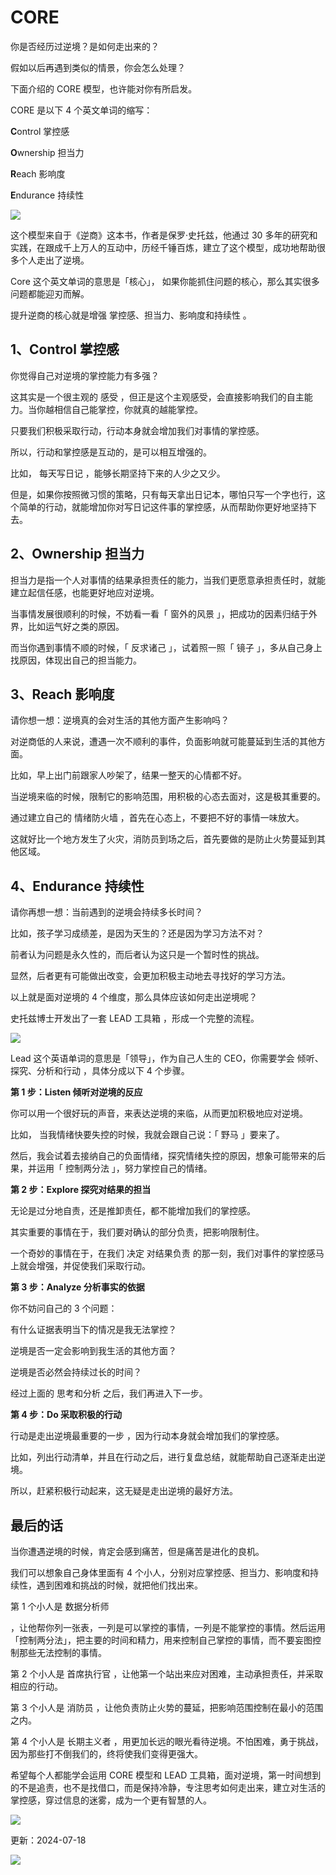 # CORE

你是否经历过逆境？是如何走出来的？

假如以后再遇到类似的情景，你会怎么处理？

下面介绍的 CORE 模型，也许能对你有所启发。 

CORE 是以下 4 个英文单词的缩写：

**C**ontrol 掌控感

**O**wnership 担当力

**R**each 影响度

**E**ndurance 持续性

![](https://mmbiz.qpic.cn/mmbiz_png/giaycic3UNwo25lJbAx13v5Vfy3qKcEq3PGQN6vVQyS9DghPqhdfnlJ85yKldwRSicia531IkSAQUhPmTwTIlcIthA/640?wx_fmt=png) 

这个模型来自于《逆商》这本书，作者是保罗·史托兹，他通过 30 多年的研究和实践，在跟成千上万人的互动中，历经千锤百炼，建立了这个模型，成功地帮助很多个人走出了逆境。

Core 这个英文单词的意思是「核心」，  如果你能抓住问题的核心，那么其实很多问题都能迎刃而解。

提升逆商的核心就是增强  掌控感、担当力、影响度和持续性  。

## **1、Control 掌控感**

你觉得自己对逆境的掌控能力有多强？

这其实是一个很主观的  感受  ，但正是这个主观感受，会直接影响我们的自主能力。当你越相信自己能掌控，你就真的越能掌控。

只要我们积极采取行动，行动本身就会增加我们对事情的掌控感。

所以，行动和掌控感是互动的，是可以相互增强的。

比如，  每天写日记  ，能够长期坚持下来的人少之又少。

但是，如果你按照微习惯的策略，只有每天拿出日记本，哪怕只写一个字也行，这个简单的行动，就能增加你对写日记这件事的掌控感，从而帮助你更好地坚持下去。

## **2、Ownership 担当力**

担当力是指一个人对事情的结果承担责任的能力，当我们更愿意承担责任时，就能建立起信任感，也能更好地应对逆境。

当事情发展很顺利的时候，不妨看一看「  窗外的风景  」，把成功的因素归结于外界，比如运气好之类的原因。

而当你遇到事情不顺的时候，「  反求诸己  」，试着照一照「  镜子  」，多从自己身上找原因，体现出自己的担当能力。

## **3、Reach 影响度**

请你想一想：逆境真的会对生活的其他方面产生影响吗？

对逆商低的人来说，遭遇一次不顺利的事件，负面影响就可能蔓延到生活的其他方面。

比如，早上出门前跟家人吵架了，结果一整天的心情都不好。

当逆境来临的时候，限制它的影响范围，用积极的心态去面对，这是极其重要的。

通过建立自己的  情绪防火墙  ，首先在心态上，不要把不好的事情一味放大。

这就好比一个地方发生了火灾，消防员到场之后，首先要做的是防止火势蔓延到其他区域。

## **4、Endurance 持续性**

请你再想一想：当前遇到的逆境会持续多长时间？

比如，孩子学习成绩差，是因为天生的？还是因为学习方法不对？

前者认为问题是永久性的，而后者认为这只是一个暂时性的挑战。

显然，后者更有可能做出改变，会更加积极主动地去寻找好的学习方法。

以上就是面对逆境的 4 个维度，那么具体应该如何走出逆境呢？

史托兹博士开发出了一套  LEAD 工具箱  ，形成一个完整的流程。

![](https://mmbiz.qpic.cn/mmbiz_png/giaycic3UNwo25lJbAx13v5Vfy3qKcEq3Pj6RaicMsCAUUVHSzibntOaKrMmnMC6PkSm5qOkYjNgakaDrCYiab1I2kg/640?wx_fmt=png) 

Lead 这个英语单词的意思是「领导」，作为自己人生的 CEO，你需要学会  倾听、探究、分析和行动  ，具体分成以下 4 个步骤。

**第 1 步：Listen 倾听对逆境的反应**

你可以用一个很好玩的声音，来表达逆境的来临，从而更加积极地应对逆境。

比如，  当我情绪快要失控的时候，我就会跟自己说：「  野马  」要来了。

然后，我会试着去接纳自己的负面情绪，探究情绪失控的原因，想象可能带来的后果，并运用「  控制两分法  」，努力掌控自己的情绪。

**第 2 步：Explore 探究对结果的担当**

无论是过分地自责，还是推卸责任，都不能增加我们的掌控感。

其实重要的事情在于，我们要对确认的部分负责，把影响限制住。

一个奇妙的事情在于，在我们  决定  对结果负责  的那一刻，我们对事件的掌控感马上就会增强，并促使我们采取行动。

**第 3 步：Analyze 分析事实的依据**

你不妨问自己的 3 个问题：

有什么证据表明当下的情况是我无法掌控？

逆境是否一定会影响到我生活的其他方面？

逆境是否必然会持续过长的时间？

经过上面的  思考和分析  之后，我们再进入下一步。

**第 4 步：Do 采取积极的行动**

行动是走出逆境最重要的一步  ，因为行动本身就会增加我们的掌控感。

比如，列出行动清单，并且在行动之后，进行复盘总结，就能帮助自己逐渐走出逆境。

所以，赶紧积极行动起来，这无疑是走出逆境的最好方法。

## **最后的话**

当你遭遇逆境的时候，肯定会感到痛苦，但是痛苦是进化的良机。  

我们可以想象自己身体里面有 4 个小人，分别对应掌控感、担当力、影响度和持续性，遇到困难和挑战的时候，就把他们找出来。  

第 1 个小人是  数据分析师

，让他帮你列一张表，一列是可以掌控的事情，一列是不能掌控的事情。然后运用「控制两分法」，把主要的时间和精力，用来控制自己掌控的事情，而不要妄图控制那些无法控制的事情。

第 2 个小人是  首席执行官  ，让他第一个站出来应对困难，主动承担责任，并采取相应的行动。  

第 3 个小人是  消防员  ，让他负责防止火势的蔓延，把影响范围控制在最小的范围之内。

第 4 个小人是  长期主义者  ，用更加长远的眼光看待逆境。不怕困难，勇于挑战，因为那些打不倒我们的，终将使我们变得更强大。

希望每个人都能学会运用 CORE 模型和 LEAD 工具箱，面对逆境，第一时间想到的不是追责，也不是找借口，而是保持冷静，专注思考如何走出来，建立对生活的掌控感，穿过信息的迷雾，成为一个更有智慧的人。

![](https://mmbiz.qpic.cn/mmbiz_jpg/giaycic3UNwo2U8Q00hZDGlpjCnuRgGGesibTIdd4IPEVtu3ajoKrpeD87Nrqfry56r58OzzqamOuuyb9oJIDjAcw/640?wx_fmt=jpeg) 

更新：2024-07-18

![](https://visitor-badge.laobi.icu/badge?page_id=sjhfx.linji&left_text=PageViews&right_color=%2300589F)